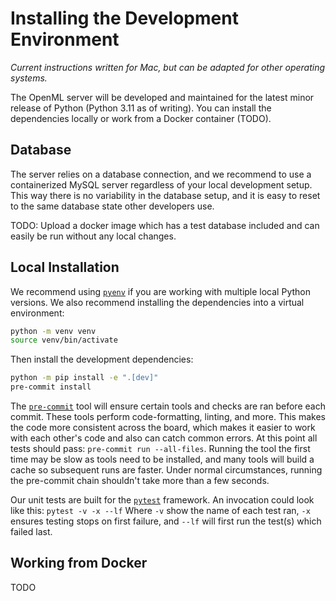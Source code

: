 # Installing the Development Environment

*Current instructions written for Mac, but can be adapted for other operating systems.*

The OpenML server will be developed and maintained for the latest minor release of
Python (Python 3.11 as of writing).
You can install the dependencies locally or work from a Docker container (TODO).

## Database
The server relies on a database connection, and we recommend to use a containerized
MySQL server regardless of your local development setup. This way there is no
variability in the database setup, and it is easy to reset to the same database state
other developers use.

TODO: Upload a docker image which has a test database included and can easily be run
without any local changes.

## Local Installation
We recommend using [`pyenv`](https://github.com/pyenv/pyenv) if you are working with
multiple local Python versions.
We also recommend installing the dependencies into a virtual environment:

```bash
python -m venv venv
source venv/bin/activate
```

Then install the development dependencies:
```bash
python -m pip install -e ".[dev]"
pre-commit install
```
The [`pre-commit`](https://pre-commit.com) tool will ensure certain tools and checks are
ran before each commit. These tools perform code-formatting, linting, and more. This
makes the code more consistent across the board, which makes it easier to work with
each other's code and also can catch common errors. At this point all tests should pass:
`pre-commit run --all-files`. Running the tool the first time may be slow as tools need
to be installed, and many tools will build a cache so subsequent runs are faster.
Under normal circumstances, running the pre-commit chain shouldn't take more than a few
seconds.

Our unit tests are built for the [`pytest`](https://pytest.org) framework.
An invocation could look like this: `pytest -v -x --lf`
Where `-v` show the name of each test ran, `-x` ensures testing stops on first failure,
and `--lf` will first run the test(s) which failed last.


## Working from Docker
TODO
